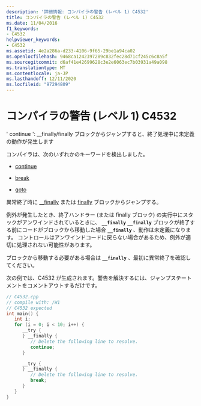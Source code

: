 ```yaml
---
description: '詳細情報: コンパイラの警告 (レベル 1) C4532'
title: コンパイラの警告 (レベル 1) C4532
ms.date: 11/04/2016
f1_keywords:
- C4532
helpviewer_keywords:
- C4532
ms.assetid: 4e2a286a-d233-4106-9f65-29be1a94ca02
ms.openlocfilehash: 9468ca1242397289c832fec28d71cf245c6c8a5f
ms.sourcegitcommit: d6af41e42699628c3e2e6063ec7b03931a49a098
ms.translationtype: MT
ms.contentlocale: ja-JP
ms.lasthandoff: 12/11/2020
ms.locfileid: "97294809"
---
```

# <a name="compiler-warning-level-1-c4532"></a>コンパイラの警告 (レベル 1) C4532

' continue ': __finally/finally ブロックからジャンプすると、終了処理中に未定義の動作が発生します

コンパイラは、次のいずれかのキーワードを検出しました。

- [continue](../../cpp/continue-statement-cpp.md)

- [break](../../cpp/break-statement-cpp.md)

- [goto](../../cpp/goto-statement-cpp.md)

異常終了時に [__finally](../../cpp/try-finally-statement.md) または [finally](../../dotnet/finally.md) ブロックからジャンプする。

例外が発生したとき、終了ハンドラー (または finally ブロック) の実行中にスタックがアンワインドされているときに、 **`__finally`** **`__finally`** ブロックが終了する前にコードがブロックから移動した場合 **`__finally`** 、動作は未定義になります。 コントロールはアンワインドコードに戻らない場合があるため、例外が適切に処理されない可能性があります。

ブロックから移動する必要がある場合は **`__finally`** 、最初に異常終了を確認してください。

次の例では、C4532 が生成されます。警告を解決するには、ジャンプステートメントをコメントアウトするだけです。

```cpp
// C4532.cpp
// compile with: /W1
// C4532 expected
int main() {
   int i;
   for (i = 0; i < 10; i++) {
      __try {
      } __finally {
         // Delete the following line to resolve.
         continue;
      }

      __try {
      } __finally {
         // Delete the following line to resolve.
         break;
      }
   }
}
```
